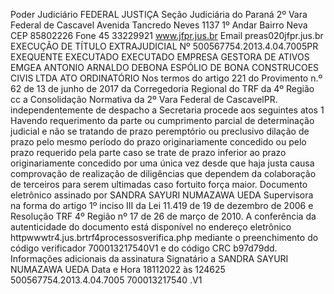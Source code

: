 Poder Judiciário FEDERAL JUSTIÇA Seção Judiciária do Paraná 2º Vara Federal de Cascavel Avenida Tancredo Neves 1137 1º Andar Bairro Neva CEP 85802226 Fone 45 33229921 www.jfpr.jus.br Email preas020jfpr.jus.br EXECUÇÃO DE TÍTULO EXTRAJUDICIAL Nº 500567754.2013.4.04.7005PR EXEQUENTE EXECUTADO EXECUTADO EMPRESA GESTORA DE ATIVOS EMGEA ANTONIO ARNALDO DEBONA ESPÓLIO DE BONA CONSTRUCOES CIVIS LTDA ATO ORDINATÓRIO Nos termos do artigo 221 do Provimento n.º 62 de 13 de junho de 2017 da Corregedoria Regional do TRF da 4º Região cc a Consolidação Normativa da 2º Vara Federal de CascavelPR. independentemente de despacho a Secretaria procede aos seguintes atos 1 Havendo requerimento da parte ou cumprimento parcial de determinação judicial e não se tratando de prazo peremptório ou preclusivo dilação de prazo pelo mesmo período do prazo originariamente concedido ou pelo prazo requerido pela parte caso se trate de prazo inferior ao prazo originariamente concedido por uma única vez desde que haja justa causa comprovação de realização de diligências que dependem da colaboração de terceiros para serem ultimadas caso fortuito força maior. Documento eletrônico assinado por SANDRA SAYURI NUMAZAWA UEDA Supervisora na forma do artigo 1º inciso III da Lei 11.419 de 19 de dezembro de 2006 e Resolução TRF 4º Região nº 17 de 26 de março de 2010. A conferência da autenticidade do documento está disponível no endereço eletrônico httpwwwtr4.jus.brtrf4processosverifica.php mediante o preenchimento do código verificador 700013217540V1 e do código CRC b97d79dd. Informações adicionais da assinatura Signatário a SANDRA SAYURI NUMAZAWA UEDA Data e Hora 18112022 às 124625 500567754.2013.4.04.7005 700013217540 .V1


